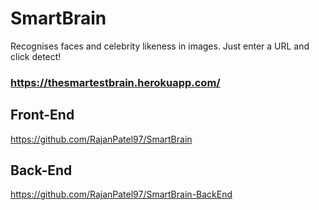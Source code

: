 # SmartBrain

Recognises faces and celebrity likeness in images. Just enter a URL and click detect!

### https://thesmartestbrain.herokuapp.com/

## Front-End
https://github.com/RajanPatel97/SmartBrain

## Back-End
https://github.com/RajanPatel97/SmartBrain-BackEnd
